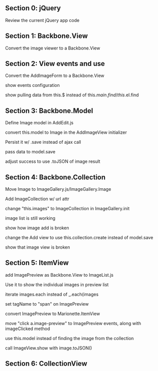 ## Section 0: jQuery

Review the current jQuery app code

## Section 1: Backbone.View

Convert the image viewer to a Backbone.View

## Section 2: View events and use

Convert the AddImageForm to a Backbone.View

show events configuration

show pulling data from this.$ instead of this.$main.find / this.$el.find

## Section 3: Backbone.Model

Define Image model in AddEdit.js

convert this.model to Image in the AddImageView initializer

Persist it w/ .save instead of ajax call

pass data to model.save

adjust success to use .toJSON of image result

## Section 4: Backbone.Collection

Move Image to ImageGallery.js/ImageGallery.Image

Add ImageCollection w/ url attr

change "this.images" to ImageCollection in ImageGallery.init

image list is still working

show how image add is broken

change the Add view to use this.collection.create instead of model.save

show that image view is broken

## Section 5: ItemView

add ImagePreview as Backbone.View to ImageList.js

Use it to show the individual images in preview list

iterate images.each instead of _.each(images

set tagName to "span" on ImagePreview

convert ImagePreview to Marionette.ItemView

move "click a.image-preview" to ImagePreview events, along with imageClicked method

use this.model instead of finding the image from the collection

call ImageView.show with image.toJSON()

## Section 6: CollectionView